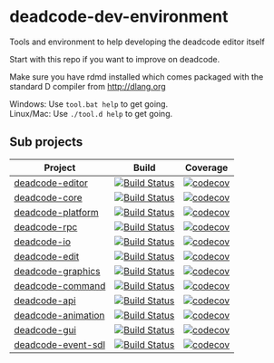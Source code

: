 # deadcode-dev-environment

Tools and environment to help developing the deadcode editor itself 

Start with this repo if you want to improve on deadcode.

Make sure you have rdmd installed which comes packaged with the standard D compiler from http://dlang.org

Windows: Use `tool.bat help` to get going.   
Linux/Mac: Use `./tool.d help` to get going.

## Sub projects

Project | Build | Coverage
--- | --- | ---
[deadcode-editor](https://github.com/jcd/deadcode-editor) | [![Build Status](https://travis-ci.org/jcd/deadcode-editor.svg?branch=master)](https://travis-ci.org/jcd/deadcode-editor) | [![codecov](https://codecov.io/gh/jcd/deadcode-editor/branch/master/graph/badge.svg)](https://codecov.io/gh/jcd/deadcode-editor)
[deadcode-core](https://github.com/jcd/deadcode-core) | [![Build Status](https://travis-ci.org/jcd/deadcode-core.svg?branch=master)](https://travis-ci.org/jcd/deadcode-core) | [![codecov](https://codecov.io/gh/jcd/deadcode-core/branch/master/graph/badge.svg)](https://codecov.io/gh/jcd/deadcode-core)
[deadcode-platform](https://github.com/jcd/deadcode-platform) | [![Build Status](https://travis-ci.org/jcd/deadcode-platform.svg?branch=master)](https://travis-ci.org/jcd/deadcode-platform) | [![codecov](https://codecov.io/gh/jcd/deadcode-platform/branch/master/graph/badge.svg)](https://codecov.io/gh/jcd/deadcode-platform)
[deadcode-rpc](https://github.com/jcd/deadcode-rpc) | [![Build Status](https://travis-ci.org/jcd/deadcode-rpc.svg?branch=master)](https://travis-ci.org/jcd/deadcode-rpc) | [![codecov](https://codecov.io/gh/jcd/deadcode-rpc/branch/master/graph/badge.svg)](https://codecov.io/gh/jcd/deadcode-rpc)
[deadcode-io](https://github.com/jcd/deadcode-io) | [![Build Status](https://travis-ci.org/jcd/deadcode-io.svg?branch=master)](https://travis-ci.org/jcd/deadcode-io) | [![codecov](https://codecov.io/gh/jcd/deadcode-io/branch/master/graph/badge.svg)](https://codecov.io/gh/jcd/deadcode-io)
[deadcode-edit](https://github.com/jcd/deadcode-edit) | [![Build Status](https://travis-ci.org/jcd/deadcode-edit.svg?branch=master)](https://travis-ci.org/jcd/deadcode-edit) | [![codecov](https://codecov.io/gh/jcd/deadcode-edit/branch/master/graph/badge.svg)](https://codecov.io/gh/jcd/deadcode-edit)
[deadcode-graphics](https://github.com/jcd/deadcode-graphics) | [![Build Status](https://travis-ci.org/jcd/deadcode-graphics.svg?branch=master)](https://travis-ci.org/jcd/deadcode-graphics) | [![codecov](https://codecov.io/gh/jcd/deadcode-graphics/branch/master/graph/badge.svg)](https://codecov.io/gh/jcd/deadcode-graphics)
[deadcode-command](https://github.com/jcd/deadcode-command) | [![Build Status](https://travis-ci.org/jcd/deadcode-command.svg?branch=master)](https://travis-ci.org/jcd/deadcode-command) | [![codecov](https://codecov.io/gh/jcd/deadcode-command/branch/master/graph/badge.svg)](https://codecov.io/gh/jcd/deadcode-command)
[deadcode-api](https://github.com/jcd/deadcode-api) | [![Build Status](https://travis-ci.org/jcd/deadcode-api.svg?branch=master)](https://travis-ci.org/jcd/deadcode-api) | [![codecov](https://codecov.io/gh/jcd/deadcode-api/branch/master/graph/badge.svg)](https://codecov.io/gh/jcd/deadcode-api)
[deadcode-animation](https://github.com/jcd/deadcode-animation) | [![Build Status](https://travis-ci.org/jcd/deadcode-animation.svg?branch=master)](https://travis-ci.org/jcd/deadcode-animation) | [![codecov](https://codecov.io/gh/jcd/deadcode-animation/branch/master/graph/badge.svg)](https://codecov.io/gh/jcd/deadcode-animation)
[deadcode-gui](https://github.com/jcd/deadcode-gui) | [![Build Status](https://travis-ci.org/jcd/deadcode-gui.svg?branch=master)](https://travis-ci.org/jcd/deadcode-gui) | [![codecov](https://codecov.io/gh/jcd/deadcode-gui/branch/master/graph/badge.svg)](https://codecov.io/gh/jcd/deadcode-gui)
[deadcode-event-sdl](https://github.com/jcd/deadcode-event-sdl) | [![Build Status](https://travis-ci.org/jcd/deadcode-event-sdl.svg?branch=master)](https://travis-ci.org/jcd/deadcode-event-sdl) | [![codecov](https://codecov.io/gh/jcd/deadcode-event-sdl/branch/master/graph/badge.svg)](https://codecov.io/gh/jcd/deadcode-event-sdl)
